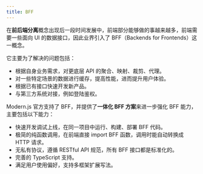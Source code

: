 ```yaml
---
title: BFF
---
```


在**前后端分离**概念出现后一段时间发展中，前端部分能够做的事越来越多，前端需要一些面向 UI 的数据接口，因此业界引入了 BFF（Backends for Frontends）这一概念。

它主要为了解决的问题包括：

- 根据自身业务需求，对更底层 API 的聚合、映射、裁剪、代理。
- 对一些特定场景的数据进行缓存，提高性能，进而提升用户体验。
- 根据已有接口快速开发新产品。
- 与第三方系统对接，例如登陆鉴权。

Modern.js 官方支持了 BFF，并提供了**一体化 BFF 方案**来进一步强化 BFF 能力，主要包括以下能力：

- 快速开发调试上线，在同一项目中运行、构建、部署 BFF 代码。
- 极简的纯函数调用，在前端直接 import BFF 函数，调用时能自动转换成 HTTP 请求。
- 无私有协议，遵循 RESTful API 规范，所有 BFF 接口都是标准化的。
- 完善的 TypeScript 支持。
- 满足用户使用偏好，支持多框架扩展写法。
